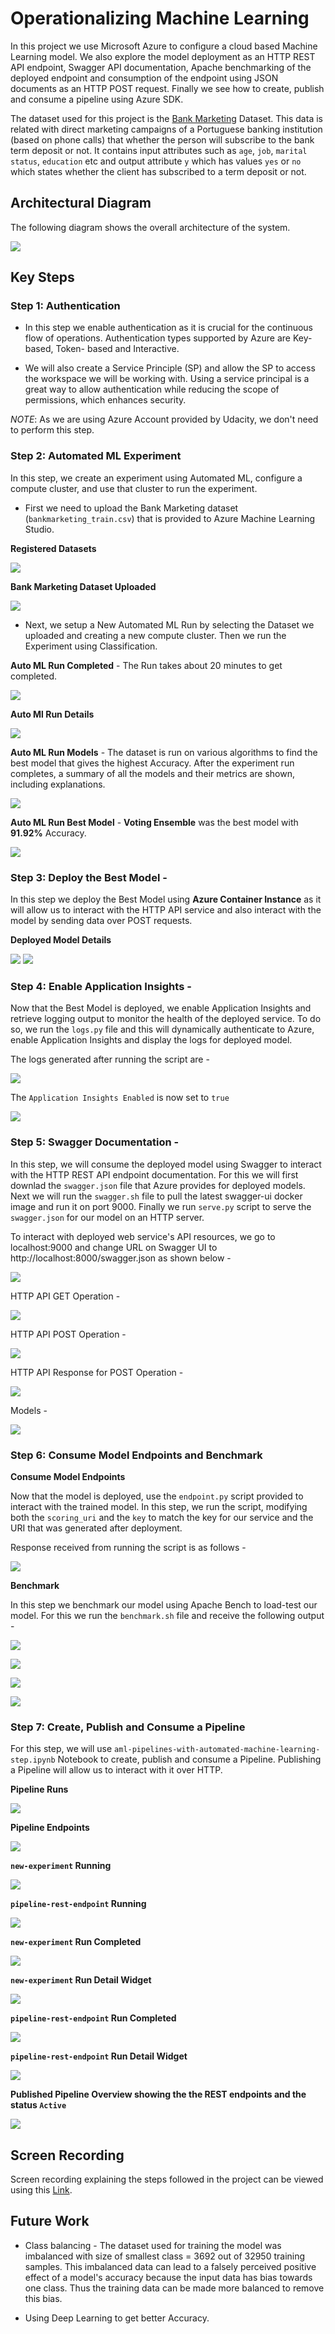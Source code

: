 
# Operationalizing Machine Learning

In this project we use Microsoft Azure to configure a cloud based Machine Learning model. We also explore the model deployment as an HTTP REST API endpoint, Swagger API documentation, Apache benchmarking of the deployed endpoint and consumption of the endpoint using JSON documents as an HTTP POST request. Finally we see how to create, publish and consume a pipeline using Azure SDK.

The dataset used for this project is the [Bank Marketing](https://archive.ics.uci.edu/ml/datasets/Bank+Marketing) Dataset. 
This data is related with direct marketing campaigns of a Portuguese banking institution (based on phone calls) that whether the person will subscribe to the bank term deposit or not. It contains input attributes such as `age`, `job`, `marital status`, `education` etc and output attribute `y` which has values `yes` or `no` which states whether the client has subscribed to a term deposit or not.

## Architectural Diagram

The following diagram shows the overall architecture of the system.

![](images/Architecture.png) 

## Key Steps

### Step 1: Authentication

- In this step we enable authentication as it is crucial for the continuous flow of operations.
Authentication types supported by Azure are Key- based, Token- based and Interactive.

- We will also create a Service Principle (SP) and allow the SP to access the workspace we will be working with. Using a service principal is a great way to allow authentication while reducing the scope of permissions, which enhances security.

*NOTE*: As we are using Azure Account provided by Udacity, we don't need to perform this step.

### Step 2: Automated ML Experiment

In this step, we create an experiment using Automated ML, configure a compute cluster, and use that cluster to run the experiment.

- First we need to upload the Bank Marketing dataset (`bankmarketing_train.csv`) that is provided to Azure Machine Learning Studio.

**Registered Datasets**

![](images/Registered%20Dataset.png)

**Bank Marketing Dataset Uploaded**

![](images/Bank%20Marketing%20Dataset.png)

- Next, we setup a New Automated ML Run by selecting the Dataset we uploaded and creating a new compute cluster. Then we run the Experiment using Classification. 

**Auto ML Run Completed** - The Run takes about 20 minutes to get completed.

![](images/Auto%20ML%20Run.png)

**Auto Ml Run Details**

![](images/Auto%20ML%20Run%20Details.png)

**Auto ML Run Models** - The dataset is run on various algorithms to find the best model that gives the highest Accuracy. After the experiment run completes, a summary of all the models and their metrics are shown, including explanations.

![](images/Auto%20ML%20Run%20Models.png)

**Auto ML Run Best Model** - **Voting Ensemble** was the best model with **91.92%** Accuracy.

![](images/Auto%20ML%20Run%20Best%20Model.png)


### Step 3: Deploy the Best Model - 

In this step we deploy the Best Model using **Azure Container Instance** as it will allow us to interact with the HTTP API service and also interact with the model by sending data over POST requests.

**Deployed Model Details** 

![](images/Deployed%20Model%20Details.png)
![](images/Deployed%20Model%20Details%202.png)

### Step 4: Enable Application Insights -

Now that the Best Model is deployed, we enable Application Insights and retrieve logging output to monitor the health of the deployed service.
To do so, we run the `logs.py` file and this will dynamically authenticate to Azure, enable Application Insights and display the logs for deployed model.

The logs generated after running the script are - 

![](images/Enable%20Application%20Insight%20Terminal.png)

The `Application Insights Enabled` is now set to `true`

![](images/Enable%20Application%20Insights.png)

### Step 5: Swagger Documentation -

In this step, we will consume the deployed model using Swagger to interact with the HTTP REST API endpoint documentation.
For this we will first downlad the `swagger.json` file that Azure provides for deployed models. Next we will run the `swagger.sh` file to pull the latest swagger-ui docker image and run it on port 9000. Finally we run `serve.py` script to serve the `swagger.json` for our model on an HTTP server.

To interact with deployed web service's API resources, we go to localhost:9000 and change URL on Swagger UI to http://localhost:8000/swagger.json as shown below -

![](images/Swagger%20API%20Document.png)

HTTP API GET Operation -

![](images/Swagger%20GET.png)

HTTP API POST Operation -

![](images/Swagger%20POST.png)

HTTP API Response for POST Operation -

![](images/Swagger%20POST%20Response.png)

Models -

![](images/Swagger%20Model%20Default.png)

### Step 6: Consume Model Endpoints and Benchmark

**Consume Model Endpoints**

Now that the model is deployed, use the `endpoint.py` script provided to interact with the trained model. In this step, we run the script, modifying both the `scoring_uri` and the `key` to match the key for our service and the URI that was generated after deployment.

Response received from running the script is as follows -

![](images/Consume%20Endpoint%20Result.png)

**Benchmark**

In this step we benchmark our model using Apache Bench to load-test our model. For this we run the `benchmark.sh` file and receive the following output -

![](images/Bechmark%201.png)

![](images/Benchmark%202.png)

![](images/Benchmark%203.png)

![](images/Benchmark%204.png)

### Step 7: Create, Publish and Consume a Pipeline

For this step, we will use `aml-pipelines-with-automated-machine-learning-step.ipynb` Notebook to create, publish and consume a Pipeline. Publishing a Pipeline will allow us to interact with it over HTTP.

**Pipeline Runs**

![](images/Pipeline%20Runs%20Completed.png)

**Pipeline Endpoints**

![](images/Pipeline%20Endpoints.png)

**`new-experiment` Running**

![](images/new-experiment%20Running.png)

**`pipeline-rest-endpoint` Running**

![](images/pipeline-rest-endpoint%20Running.png)

**`new-experiment` Run Completed**

![](images/new-experiment%20Run%20Completed.png)

**`new-experiment` Run Detail Widget**

![](images/Auto%20ML%20Run%20Detail%20Widget%201.png)

**`pipeline-rest-endpoint` Run Completed**

![](images/pipeline-rest-endpoint%20Run%20Completed.png)

**`pipeline-rest-endpoint` Run Detail Widget**

![](images/AutoML%20Run%20Detail%20Widget%202.png)

**Published Pipeline Overview showing the the REST endpoints and the status `Active`**

![](images/Published%20Pipeline%20Overview.png)

## Screen Recording

Screen recording explaining the steps followed in the project can be viewed using this [Link](https://youtu.be/nQZ4gHd64Wg).

## Future Work 

- Class balancing - The dataset used for training the model was imbalanced with size of smallest class = 3692 out of 32950 training samples. This imbalanced data can lead to a falsely perceived positive effect of a model's accuracy because the input data has bias towards one class. Thus the training data can be made more balanced to remove this bias.

- Using Deep Learning to get better Accuracy.

